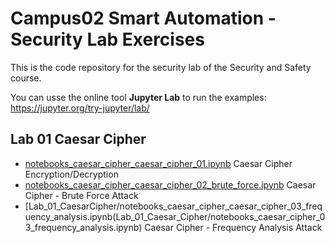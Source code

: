 # Campus02 Smart Automation - Security Lab Exercises
This is the code repository for the security lab of the Security and Safety course.

You can usse the online tool **Jupyter Lab** to run the examples: https://jupyter.org/try-jupyter/lab/

## Lab 01 Caesar Cipher
* [notebooks_caesar_cipher_caesar_cipher_01.ipynb](Lab_01_Caesar_Cipher/notebooks_caesar_cipher_caesar_cipher_01.ipynb)  Caesar Cipher Encryption/Decryption
* [notebooks_caesar_cipher_caesar_cipher_02_brute_force.ipynb](Lab_01_Caesar_Cipher/notebooks_caesar_cipher_caesar_cipher_02_brute_force.ipynb)  Caesar Cipher - Brute Force Attack
* [Lab_01_CaesarCipher/notebooks_caesar_cipher_caesar_cipher_03_frequency_analysis.ipynb(Lab_01_Caesar_Cipher/notebooks_caesar_cipher_03_frequency_analysis.ipynb)  Caesar Cipher - Frequency Analysis Attack
